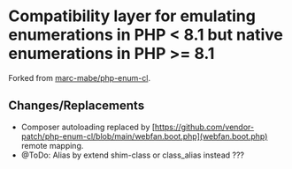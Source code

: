 # Compatibility layer for emulating enumerations in PHP \< 8.1 but native enumerations in PHP \>= 8.1
Forked from [marc-mabe/php-enum-cl](https://github.com/marc-mabe/php-enum-cl).

## Changes/Replacements
* Composer autoloading replaced by [https://github.com/vendor-patch/php-enum-cl/blob/main/webfan.boot.php](webfan.boot.php) remote mapping.
* @ToDo: Alias by extend shim-class or class_alias instead ???
